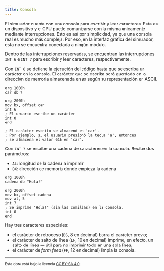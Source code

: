 ```yaml
---
title: Consola
---
```


El simulador cuenta con una consola para escribir y leer caracteres. Esta es un dispositivo y el CPU puede comunicarse con la misma únicamente mediante interrupciones. Esto es así por simplicidad, ya que una consola real es mucho más compleja. Por eso, en la interfaz gráfica del simulador, esta no se encuentra conectada a ningún módulo.

Dentro de las interrupciones reservadas, se encuentran las interrupciones `INT 6` e `INT 7` para escribir y leer caracteres, respectivamente.

Con `INT 6` se detiene la ejecución del código hasta que se escriba un carácter en la consola. El carácter que se escriba será guardado en la dirección de memoria almacenada en `BX` según su representación en ASCII.

```vonsim
org 1000h
car db ?

org 2000h
mov bx, offset car
int 6
; El usuario escribe un carácter
int 0
end

; El carácter escrito se almacenó en 'car'.
; Por ejemplo, si el usuario presionó la tecla 'a', entonces
; se almacena el valor 61h en 'car'.
```

Con `INT 7` se escribe una cadena de caracteres en la consola. Recibe dos parámetros:

- `AL`: longitud de la cadena a imprimir
- `BX`: dirección de memoria donde empieza la cadena

```vonsim
org 1000h
cadena db "Hola!"

org 2000h
mov bx, offset cadena
mov al, 5
int 7
; Se imprime "Hola!" (sin las comillas) en la consola.
int 0
end
```

Hay tres caracteres especiales:

- el carácter de retroceso (`BS`, 8 en decimal) borra el carácter previo;
- el carácter de salto de línea (`LF`, 10 en decimal) imprime, en efecto, un salto de línea — útil para no imprimir todo en una sola línea;
- el carácter de _form feed_ (`FF`, 12 en decimal) limpia la consola.

---

<small>Esta obra está bajo la licencia <a target="_blank" rel="license noopener noreferrer" href="http://creativecommons.org/licenses/by-sa/4.0/">CC BY-SA 4.0</a>.</small>
